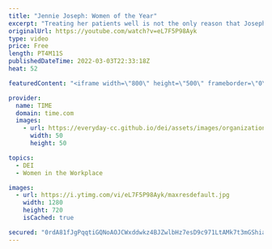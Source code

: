 ```yaml
---
title: "Jennie Joseph: Women of the Year"
excerpt: "Treating her patients well is not the only reason that Joseph has become one of the pre-eminent advocates of—and a national role model for—midwifery in the U.S. Her philosophy, which she calls the “JJ Way,” is much more ambitious. It’s about leveraging the power of midwifery to support a pregnant person"
originalUrl: https://youtube.com/watch?v=eL7F5P98Ayk
type: video
price: Free
length: PT4M11S
publishedDateTime: 2022-03-03T22:33:18Z
heat: 52

featuredContent: "<iframe width=\"800\" height=\"500\" frameborder=\"0\" src=\"https://www.youtube.com/embed/eL7F5P98Ayk\" allow=\"accelerometer; autoplay; encrypted-media; gyroscope; picture-in-picture\" allowfullscreen></iframe>"

provider:
  name: TIME
  domain: time.com
  images:
    - url: https://everyday-cc.github.io/dei/assets/images/organizations/time.com-50x50.jpg
      width: 50
      height: 50

topics:
  - DEI
  - Women in the Workplace

images:
  - url: https://i.ytimg.com/vi/eL7F5P98Ayk/maxresdefault.jpg
    width: 1280
    height: 720
    isCached: true

secured: "0rdA81fJgPqqtiGQNoAOJCWxddwkz4BJZwlbHz7esD9c971LtAMk7t3mGShiajOOrXfnva0kmE+yEZnqPxz1jO3ELsHEs56D3g+86RjTUjpWcSzHok3AYWzCaivVJSJM1a+dZ9Ha3r3RdQ0uWQOtD7rC4/UL0eWs1bbmLBGK4YBXqyePHFmIQsvuL8fD2UV1RNDXkHF4BU8g857YS+I/1Zf1lQ4etWHjgMflVd9ldyTXorbV6ZuC3x3X+uMY0WLqTpep6/Gu+aVjZuTP2umD0gcttpJQa1M2GDF7r2vc3toi96CWcGPrIWXMxbvOnrL+hZ/gPc4R8PRVYwHln+8ZqXRf5JwAMvWi5GNdfYMZv36lhl9LhndSozK5BgN7kKdX16ttaNCIxiXXYDthfjyPAA==;+82K9hkQtsWMs1fG5JQGSg=="
---
```


